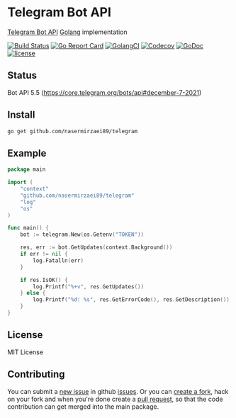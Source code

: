 # Telegram Bot API

[Telegram Bot API](https://core.telegram.org/bots/api) [Golang](https://golang.org) implementation

[![Build Status](https://travis-ci.org/nasermirzaei89/telegram.svg?branch=master)](https://travis-ci.org/nasermirzaei89/telegram)
[![Go Report Card](https://goreportcard.com/badge/github.com/nasermirzaei89/telegram)](https://goreportcard.com/report/github.com/nasermirzaei89/telegram)
[![GolangCI](https://golangci.com/badges/github.com/nasermirzaei89/telegram.svg)](https://golangci.com/r/github.com/nasermirzaei89/telegram)
[![Codecov](https://codecov.io/gh/nasermirzaei89/telegram/branch/master/graph/badge.svg)](https://codecov.io/gh/nasermirzaei89/telegram)
[![GoDoc](https://godoc.org/github.com/nasermirzaei89/telegram?status.svg)](https://godoc.org/github.com/nasermirzaei89/telegram)
[![license](https://img.shields.io/github/license/mashape/apistatus.svg?maxAge=2592000)](https://raw.githubusercontent.com/nasermirzaei89/telegram/master/LICENSE)

## Status

Bot API 5.5 (https://core.telegram.org/bots/api#december-7-2021)

## Install

```sh
go get github.com/nasermirzaei89/telegram
```

## Example

```go
package main

import (
	"context"
	"github.com/nasermirzaei89/telegram"
	"log"
	"os"
)

func main() {
	bot := telegram.New(os.Getenv("TOKEN"))

	res, err := bot.GetUpdates(context.Background())
	if err != nil {
		log.Fatalln(err)
	}

	if res.IsOK() {
		log.Printf("%+v", res.GetUpdates())
	} else {
		log.Printf("%d: %s", res.GetErrorCode(), res.GetDescription())
	}
}
```

## License

MIT License

## Contributing

You can submit a [new issue](https://github.com/nasermirzaei89/telegram/issues/new) in github [issues](https://github.com/nasermirzaei89/telegram/issues).
Or you can [create a fork](https://help.github.com/articles/fork-a-repo), hack on your fork and when you're done create a [pull request](https://help.github.com/articles/fork-a-repo#pull-requests), so that the code contribution can get merged into the main package.
